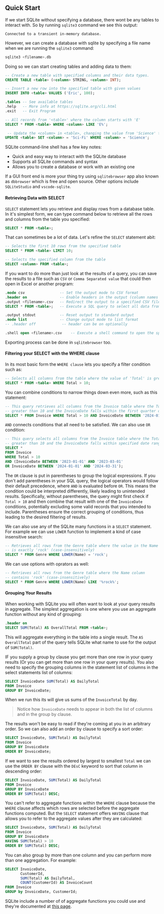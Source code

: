 ## Quick Start

If we start SQLite without specifying a database, there wont be any tables to interact with. So by running `sqlite3` command we see this output:

    Connected to a transient in-memory database.

However, we can create a database with sqlite by specifying a file name when we are running the `sqlite3` command:

```bash
sqlite3 <filename>.db
```

Doing so we can start creating tables and adding data to them:

```sql
-- Create a new table with specified columns and their data types.
CREATE TABLE <table> (<column> STRING, <column> INT);

-- Insert a new row into the specified table with given values
INSERT INTO <table> VALUES ('Eric', 100);

.tables -- See available tables
.help   -- More info at https://sqlite.org/cli.html
.exit   -- Exit Program

-- All records from '<table>' where the column starts with 'E'
SELECT * FROM <table> WHERE <column> LIKE 'E%';

 -- Update the <column> in <table>, changing the value from 'Science' to 'Sci-Fi'
UPDATE <table> SET <column> = 'Sci-Fi' WHERE <column> = 'Science';
```

SQLite command-line shell has a few key notes:

- Quick and easy way to interact with the SQLite database
- Supports all SQLite commands and syntax
- Allows you to create a database or work with an existing one

If a GUI front end is more your thing try using `sqlitebrowser` app also known as `dbbrowser` which is free and open source. Other options include `SQLiteStudio` and `vscode-sqlite`.

#### Retrieving Data with SELECT

`SELECT` statement lets you retrieve and display rows from a database table. In it's simplest form, we can type command below to retrieve all the rows and columns from the table you specified:

```sql
SELECT * FROM <table>;
```

That can sometimes be a lot of data. Let's refine the `SELECT` statement abit:

```sql
-- Selects the first 10 rows from the specified table
SELECT * FROM <table> LIMIT 10;

-- Selects the specified column from the table
SELECT <column> FROM <table>;
```

If you want to do more than just look at the results of a query, you can save the results to a file such as `CSV` or `Comma Separated value` that could then open in Excel or another program:

```sql
.mode csv                -- Set the output mode to CSV format
.header on               -- Enable headers in the output (column names will be included)
.output <filename>.csv   -- Redirect the output to a specified CSV file
SELECT * FROM <table>;   -- Execute a SQL query to select all data from the specified table

.output stdout           -- Reset output to standard output
.mode list               -- Change output mode to list format
-- .header off            -- header can be on optionally

.shell open <filename>.csv    -- Execute a shell command to open the specified CSV file
```

Exporting process can be done in `sqlitebrowser` too.

#### Filtering your SELECT with the WHERE clause

In its most basic form the `WHERE clause` lets you specify a filter condition such as:

```sql
-- Selects all columns from the table where the value of 'Total' is greater than 10.
SELECT * FROM <table> WHERE Total > 10;
```

You can combine conditions to narrow things down even more, such as this statement:

```sql
-- This query retrieves all columns from the Invoice table where the Total is
-- greater than 10 and the InvoiceDate falls within the first quarter of 2024.
SELECT * FROM Invoice WHERE Total > 10 AND InvoiceDate BETWEEN '2024-01-01' AND '2024-03-31';
```

`AND` connects conditions that all need to be satisfied. We can also use `OR` condition:

```sql
-- This query selects all columns from the Invoice table where the Total is
-- greater than 10 and the InvoiceDate falls within specified date ranges.
SELECT *
FROM Invoice
WHERE Total > 10
AND (InvoiceDate BETWEEN '2023-01-01' AND '2023-03-01'
OR InvoiceDate BETWEEN '2024-01-01' AND '2024-03-31');
```

The `OR` clause is put in parentheses to group the logical expressions. If you don't add parentheses in your SQL query, the logical operators would follow their default precedence, where `AND` is evaluated before `OR`. This means the condition could be interpreted differently, likely leading to unintended results. Specifically, without parentheses, the query might first check if `Total > 10` and then combine that result with one of the `InvoiceDate` conditions, potentially excluding some valid records that you intended to include. Parentheses ensure the correct grouping of conditions, thus leading to the desired filtering of results.

We can also use any of the SQLite many functions in a `SELECT` statement. For example we can use `LOWER` function to implement a kind of case insensitive search:

```sql
-- Retrieves all rows from the Genre table where the value in the Name column
-- is exactly 'rock' (case-insensitively)
SELECT * FROM Genre WHERE LOWER(Name) = 'rock';
```

We can use options with oprators as well:

```sql
-- Retrieves all rows from the Genre table where the Name column
-- contains 'rock' (case-insensitively)
SELECT * FROM Genre WHERE LOWER(Name) LIKE '%rock%';
```

#### Grouping Your Results

When working with SQLite you will often want to look at your query results in aggregate. The simplest aggregation is one where you use an aggregate function without any kind of grouping:

```sql
.header on
SELECT SUM(Total) AS OverallTotal FROM <table>;
```

This will aggregate everything in the table into a single result. The `AS OverallTotal` part of the query tells SQLite what name to use for the output of `SUM(Total)`.

IF you supply a group by clause you get more than one row in your query results (Or you can get more than one row in your query results). You also need to specify the grouping columns in the statement list of columns in the select statements list of columns:

```sql
SELECT InvoiceDate SUM(Total) AS DailyTotal
FROM Invoice
GROUP BY InvoiceDate;
```

When we run this its will give us sums of the `InvoiceTotal` by day.

> Notice how `InvoiceDate` needs to appear in both the list of columns and in the group by clause.

The results won't be easy to read if they're coming at you in an arbitrary order. So we can also add an order by clause to specify a sort order:

```sql
SELECT InvoiceDate, SUM(Total) AS DailyTotal
FROM Invoice
GROUP BY InvoiceDate
ORDER BY InvoiceDate;
```

If we want to see the results ordered by largest to smallest `Total` we can use the `ORDER BY` clause with the `DEsC` keyword to sort that column in descending order:

```sql
SELECT InvoiceDate, SUM(Total) AS DailyTotal
FROM Invoice
GROUP BY InvoiceDate
ORDER BY SUM(Total) DESC;
```

You can't refer to aggregate functions within the `WHERE` clause because the `WHERE` clause affects which rows are selected before the aggregate functions computed. But the `SELECT` statement offers `HAVING` clause that allows you to refer to the aggregate values after they are calculated:

```sql
SELECT InvoiceDate, SUM(Total) AS DailyTotal
FROM Invoice
GROUP BY InvoiceDate
HAVING SUM(Total) > 10
ORDER BY SUM(Total) DESC;
```

You can also group by more than one column and you can perform more than one aggregation. For example:

```sql
SELECT InvoiceDate,
       CustomerId,
       SUM(Total) AS DailyTotal,
       COUNT(CustomerId) AS InvoiceCount
FROM Invoice
GROUP by InvoiceDate, CustomerId;
```

SQLite include a number of of aggregate functions you could use and they're documented at [this page](https://www.sqlite.org/lang_aggfunc.html).
